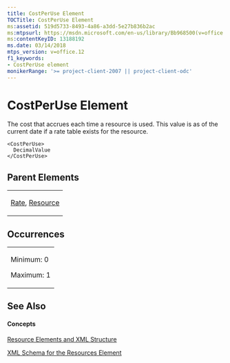 ```yaml
---
title: CostPerUse Element
TOCTitle: CostPerUse Element
ms:assetid: 519d5733-8493-4a86-a3dd-5e27b836b2ac
ms:mtpsurl: https://msdn.microsoft.com/en-us/library/Bb968500(v=office.12)
ms:contentKeyID: 13188192
ms.date: 03/14/2018
mtps_version: v=office.12
f1_keywords:
- CostPerUse element
monikerRange: '>= project-client-2007 || project-client-odc'
---
```


# CostPerUse Element




The cost that accrues each time a resource is used. This value is as of the current date if a rate table exists for the resource.

    <CostPerUse>
      DecimalValue
    </CostPerUse>

## Parent Elements

<table>
<colgroup>
<col style="width: 100%" />
</colgroup>
<tbody>
<tr class="odd">
<td><p><a href="rate-element.md">Rate</a>, <a href="resource-element.md">Resource</a></p></td>
</tr>
</tbody>
</table>

## Occurrences

<table>
<colgroup>
<col style="width: 100%" />
</colgroup>
<tbody>
<tr class="odd">
<td><p>Minimum: 0</p>
<p>Maximum: 1</p></td>
</tr>
</tbody>
</table>

## See Also

#### Concepts

[Resource Elements and XML Structure](resource-elements-and-xml-structure.md)

[XML Schema for the Resources Element](xml-schema-for-the-resources-element.md)

